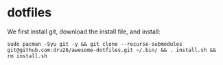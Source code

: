 # dotfiles
 
We first install git, download the install file, and install:

```
sudo pacman -Syu git -y && git clone --recurse-submodules git@github.com:dru26/awesome-dotfiles.git ~/.bin/ && . install.sh && rm install.sh
```


